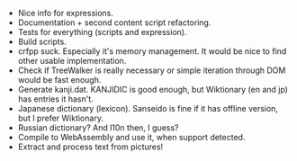 
* Nice info for expressions.
* Documentation + second content script refactoring.
* Tests for everything (scripts and expression).
* Build scripts.
* crfpp suck. Especially it's memory management. It would be nice to find other usable implementation.
* Check if TreeWalker is really necessary or simple iteration through DOM would be fast enough.
* Generate kanji.dat. KANJIDIC is good enough, but Wiktionary (en and jp) has entries it hasn't.
* Japanese dictionary (lexicon). Sanseido is fine if it has offline version, but I prefer Wiktionary.
* Russian dictionary? And l10n then, I guess?
* Compile to WebAssembly and use it, when support detected.
* Extract and process text from pictures!
